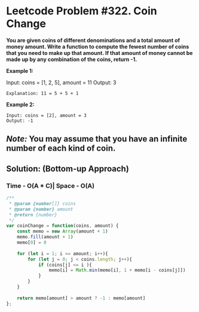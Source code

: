 # Leetcode Problem #322. Coin Change

**You are given coins of different denominations and a total amount of money amount. Write a function to compute the fewest number of coins that you need to make up that amount. If that amount of money cannot be made up by any combination of the coins, return -1.**

**Example 1:**

Input: coins = [1, 2, 5], amount = 11
Output: 3 

`Explanation: 11 = 5 + 5 + 1`

**Example 2:**

```
Input: coins = [2], amount = 3
Output: -1
```

_Note:_ 
You may assume that you have an infinite number of each kind of coin.
---

## Solution: (Bottom-up Approach)
### Time - O(A * C)| Space - O(A)

```javascript
/**
 * @param {number[]} coins
 * @param {number} amount
 * @return {number}
 */
var coinChange = function(coins, amount) {
    const memo = new Array(amount + 1)
    memo.fill(amount + 1)
    memo[0] = 0
    
    for (let i = 1; i <= amount; i++){
        for (let j = 0; j < coins.length; j++){
            if (coins[j] <= i ){
                memo[i] = Math.min(memo[i], 1 + memo[i - coins[j]])
            }
        }
    }
    
    return memo[amount] > amount ? -1 : memo[amount] 
};
```

